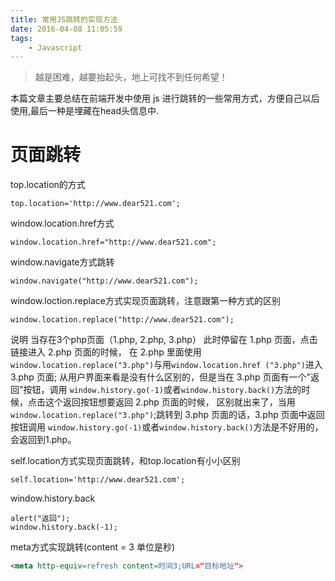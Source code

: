 ```yaml
---
title: 常用JS跳转的实现方法
date: 2016-04-08 11:05:59
tags:
    - Javascript
---
```


> 越是困难，越要抬起头，地上可找不到任何希望！

本篇文章主要总结在前端开发中使用 js 进行跳转的一些常用方式，方便自己以后使用,最后一种是埋藏在head头信息中.

<!-- more -->

# 页面跳转

top.location的方式
``` Js
top.location='http://www.dear521.com';  
```

 window.location.href方式
``` Js
window.location.href="http://www.dear521.com";
```

 window.navigate方式跳转
``` Js
window.navigate("http://www.dear521.com");
```

window.loction.replace方式实现页面跳转，注意跟第一种方式的区别
``` Js
window.location.replace("http://www.dear521.com");
```
说明
当存在3个php页面（1.php, 2.php, 3.php）
此时停留在 1.php 页面，点击链接进入 2.php 页面的时候，
在 2.php 里面使用 `window.location.replace("3.php")`与用`window.location.href ("3.php")`进入 3.php 页面;
从用户界面来看是没有什么区别的，但是当在 3.php 页面有一个"返回"按钮，调用 `window.history.go(-1)`或者`window.history.back()`方法的时候，点击这个返回按钮想要返回 2.php 页面的时候，
区别就出来了，当用 `window.location.replace("3.php")`;跳转到 3.php 页面的话，3.php 页面中返回按钮调用 `window.history.go(-1)`或者`window.history.back()`方法是不好用的，会返回到1.php。

self.location方式实现页面跳转，和top.location有小小区别
``` Js
self.location='http://www.dear521.com';
```
window.history.back
``` Js
alert("返回");    
window.history.back(-1);
```
meta方式实现跳转(content = 3 单位是秒)
``` Html
<meta http-equiv=refresh content=时间3;URL="目标地址">
```